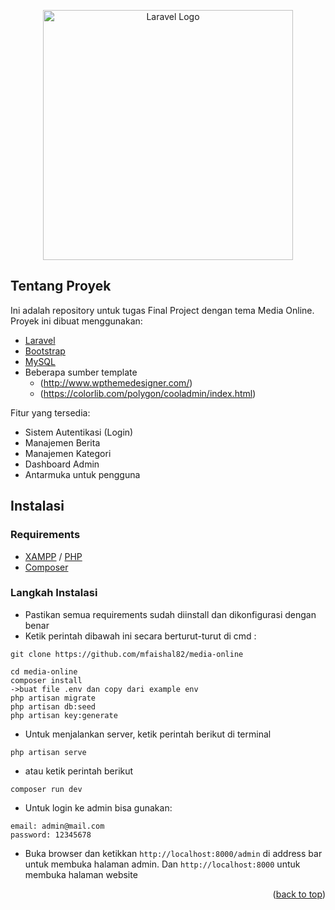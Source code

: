 <p align="center"><a href="https://laravel.com" target="_blank"><img src="https://raw.githubusercontent.com/laravel/art/master/logo-lockup/5%20SVG/2%20CMYK/1%20Full%20Color/laravel-logolockup-cmyk-red.svg" width="400" alt="Laravel Logo"></a></p>

## Tentang Proyek

Ini adalah repository untuk tugas Final Project dengan tema Media Online.
 Proyek ini dibuat menggunakan:
* [Laravel](https://laravel.com)
* [Bootstrap](https://getbootstrap.com/)
* [MySQL](https://www.mysql.com)
* Beberapa sumber template 
  - (http://www.wpthemedesigner.com/)
  - (https://colorlib.com/polygon/cooladmin/index.html)

Fitur yang tersedia:
* Sistem Autentikasi (Login)
* Manajemen Berita
* Manajemen Kategori
* Dashboard Admin
* Antarmuka untuk pengguna

## Instalasi

### Requirements
* [XAMPP](https://www.apachefriends.org/download.html) / [PHP](https://www.php.net/downloads.php)
* [Composer](https://getcomposer.org/)

### Langkah Instalasi
* Pastikan semua requirements sudah diinstall dan dikonfigurasi dengan benar
* Ketik perintah dibawah ini secara berturut-turut di cmd : 
```
git clone https://github.com/mfaishal82/media-online

cd media-online
composer install
->buat file .env dan copy dari example env
php artisan migrate
php artisan db:seed
php artisan key:generate
```
* Untuk menjalankan server, ketik perintah berikut di terminal 
```
php artisan serve
```
* atau ketik perintah berikut
```
composer run dev
```
* Untuk login ke admin bisa gunakan:
```
email: admin@mail.com
password: 12345678
```
* Buka browser dan ketikkan `http://localhost:8000/admin` di address bar untuk membuka halaman admin. Dan `http://localhost:8000` untuk membuka halaman website

<p align="right">(<a href="#top">back to top</a>)</p>

